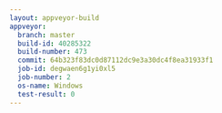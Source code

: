 ```yaml
---
layout: appveyor-build
appveyor:
  branch: master
  build-id: 40285322
  build-number: 473
  commit: 64b323f83dc0d87112dc9e3a30dc4f8ea31933f1
  job-id: degwaen6g1yi0xl5
  job-number: 2
  os-name: Windows
  test-result: 0
---
```

